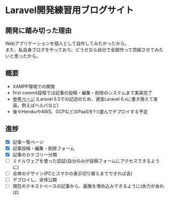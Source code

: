 # Laravel開発練習用ブログサイト
## 開発に踏み切った理由
Webアプリケーションを個人として自作してみたかったから。  
また、私自身ブログをやっており、どうせなら自分で全部作って完結させてみたいと思ったから。  

## 概要
- XAMPP環境での開発
- first commit段階では記事の投稿・編集・削除のシステムまで実装完了
- [参考ページ](https://qiita.com/yumgoo17/items/e40e02b3fc3275bd7f23 "Laravel5 チュートリアル ブログもどきを作る") (Laravel 5.5での記述のため、適宜Laravel 6.xに書き換えて実装。例えばヘルパなど)
- 後々HerokuやAWS、GCPなどのPaaSを1つ選んでデプロイする予定

## 進捗 
- [x] 記事一覧ページ
- [x] 記事投稿・編集・削除フォーム
- [x] 記事のカテゴリー分類
- [ ] ミドルウェアを使った認証(自分のみが投稿フォームにアクセスできるように)
- [ ] 全体のデザイン(PCとスマホの表示切り替えまでできれば吉)
- [ ] デプロイし、全体公開
- [ ] 現在のテキストベースの記事から、画像を埋め込みできるように(余力があれば)
